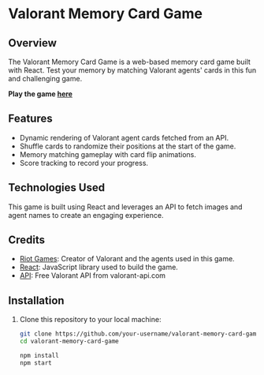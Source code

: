 # Valorant Memory Card Game

## Overview

The Valorant Memory Card Game is a web-based memory card game built with React. Test your memory by matching Valorant agents' cards in this fun and challenging game.

**Play the game [here](#link-to-your-game)**

## Features

- Dynamic rendering of Valorant agent cards fetched from an API.
- Shuffle cards to randomize their positions at the start of the game.
- Memory matching gameplay with card flip animations.
- Score tracking to record your progress.

## Technologies Used

This game is built using React and leverages an API to fetch images and agent names to create an engaging experience.

## Credits

- [Riot Games](https://www.riotgames.com/): Creator of Valorant and the agents used in this game.
- [React](https://reactjs.org/): JavaScript library used to build the game.
- [API](https://valorant-api.com/): Free Valorant API from valorant-api.com

## Installation

1. Clone this repository to your local machine:

   ```bash
   git clone https://github.com/your-username/valorant-memory-card-game.git
   cd valorant-memory-card-game
   ```

   ```bash
   npm install
   npm start
   ```
